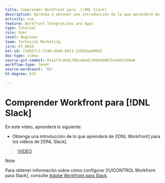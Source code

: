 ```yaml
---
title: Comprender Workfront para  [!DNL Slack]
description: Aprenda a obtener una introducción de lo que aprenderá de  [!DNL Workfront]  para los vídeos de Slack.
activity: use
feature: Workfront Integrations and Apps
type: Tutorial
role: User
level: Beginner
team: Technical Marketing
jira: KT-8815
exl-id: f1d857c3-2140-45db-8473-1183baa490d2
doc-type: video
source-git-commit: 01a1f3c4b41798cebe4239de69067bce437cb8a0
workflow-type: tm+mt
source-wordcount: '63'
ht-degree: 61%

---
```


# Comprender Workfront para [!DNL Slack]

En este vídeo, aprenderá lo siguiente:

* Obtenga una introducción de lo que aprenderá de [!DNL Workfront] para los vídeos de [!DNL Slack].

>[!VIDEO](https://video.tv.adobe.com/v/335116/?quality=12&learn=on)

>[!NOTE]
>
>Para obtener información sobre cómo configurar [!UICONTROL Workfront para Slack], consulte [Adobe Workfront para Slack](https://experienceleague.adobe.com/docs/workfront/using/adobe-workfront-integrations/workfront-for-slack/use-workfront-for-slack.html?lang=en).

